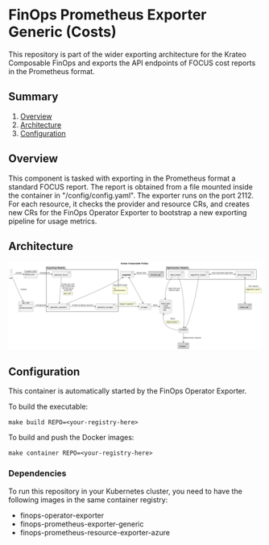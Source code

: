 # FinOps Prometheus Exporter Generic (Costs)
This repository is part of the wider exporting architecture for the Krateo Composable FinOps and exports the API endpoints of FOCUS cost reports in the Prometheus format.

## Summary
1. [Overview](#overview)
2. [Architecture](#architecture)
3. [Configuration](#configuration)

## Overview
This component is tasked with exporting in the Prometheus format a standard FOCUS report. The report is obtained from a file mounted inside the container in "/config/config.yaml". The exporter runs on the port 2112. For each resource, it checks the provider and resource CRs, and creates new CRs for the FinOps Operator Exporter to bootstrap a new exporting pipeline for usage metrics.

## Architecture
![Krateo Composable FinOps Prometheus Exporter Generic](resources/images/KCF-exporter.png)

## Configuration
This container is automatically started by the FinOps Operator Exporter.

To build the executable: 
```
make build REPO=<your-registry-here>
```

To build and push the Docker images:
```
make container REPO=<your-registry-here>
```

### Dependencies
To run this repository in your Kubernetes cluster, you need to have the following images in the same container registry:
 - finops-operator-exporter
 - finops-prometheus-exporter-generic
 - finops-prometheus-resource-exporter-azure

